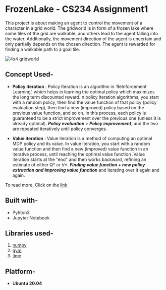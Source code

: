 # FrozenLake - CS234 Assignment1
This project is about making an agent to control the movement of a character in a grid world. 
The gridworld is in form of a frozen lake where some tiles of the grid are walkable, and others lead to the agent falling into the water. 
Additionally, the movement direction of the agent is uncertain and only partially depends on the chosen direction. 
The agent is rewarded for finding a walkable path to a goal tile.

![4x4 gridworld](https://github.com/Tanmay-Pathrabe/FrozenLake-Assignment1/blob/main/Output%20clips/Frozen-Lake.png)

## Concept Used-
* __Policy iteration__ : Policy Iteration is an algorithm in ‘ReInforcement Learning’, which helps in learning the optimal policy which maximizes the long term discounted reward. 
n policy iteration algorithms, you start with a random policy, then find the value function of that policy (policy evaluation step), then find a new (improved) policy based on the previous value function, and so on. 
In this process, each policy is guaranteed to be a strict improvement over the previous one (unless it is already optimal).
***Policy evaluation + Policy improvement***, and the two are repeated iteratively until policy converges.


* __Value iteration__ : Value iteration is a method of computing an optimal MDP policy and its value. In value iteration, you start with a random value function and then find a new (improved) value function in an iterative process, until reaching the optimal value function
.Value iteration starts at the "end" and then works backward, refining an estimate of either Q* or V*. ***Finding value function + new policy extraction and improving value function*** and iterating over it again and again.

To read more, Click on the [link](https://web.stanford.edu/class/psych209/Readings/SuttonBartoIPRLBook2ndEd.pdf)

## Built with- 
* Pyhton3
* Jupyter Notebook

## Libraries used-
1. [numpy](https://numpy.org/doc/)
1. [gym](https://gym.openai.com/)
1. [time](https://docs.python.org/3/library/time.html)

## Platform-
* **Ubuntu 20.04**

